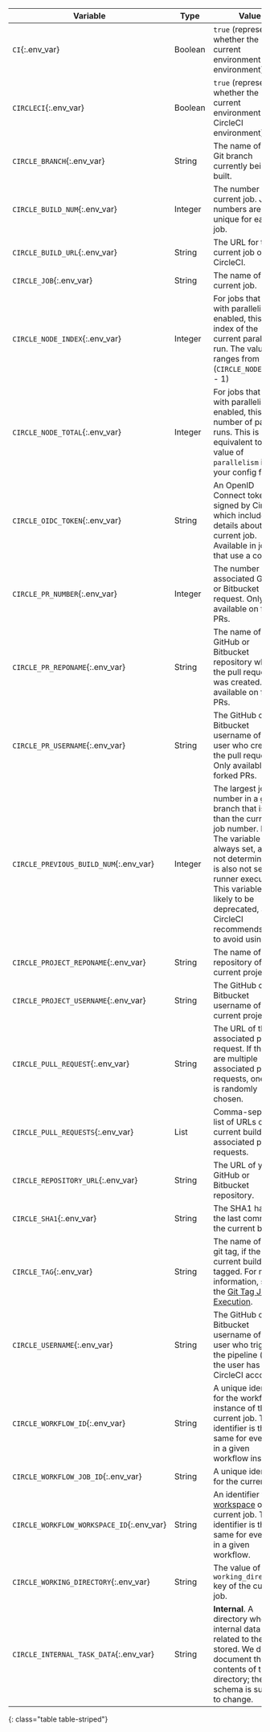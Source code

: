 Variable | Type | Value
---|---|---
`CI`{:.env_var} | Boolean | `true` (represents whether the current environment is a CI environment)
`CIRCLECI`{:.env_var} | Boolean | `true` (represents whether the current environment is a CircleCI environment)
`CIRCLE_BRANCH`{:.env_var} | String | The name of the Git branch currently being built.
`CIRCLE_BUILD_NUM`{:.env_var} | Integer | The number of the current job. Job numbers are unique for each job.
`CIRCLE_BUILD_URL`{:.env_var} | String | The URL for the current job on CircleCI.
`CIRCLE_JOB`{:.env_var} | String | The name of the current job.
`CIRCLE_NODE_INDEX`{:.env_var} | Integer | For jobs that run with parallelism enabled, this is the index of the current parallel run. The value ranges from 0 to (`CIRCLE_NODE_TOTAL` - 1)
`CIRCLE_NODE_TOTAL`{:.env_var} | Integer | For jobs that run with parallelism enabled, this is the number of parallel runs. This is equivalent to the value of `parallelism` in your config file.
`CIRCLE_OIDC_TOKEN`{:.env_var} | String | An OpenID Connect token signed by CircleCI which includes details about the current job. Available in jobs that use a context.
`CIRCLE_PR_NUMBER`{:.env_var} | Integer | The number of the associated GitHub or Bitbucket pull request. Only available on forked PRs.
`CIRCLE_PR_REPONAME`{:.env_var} | String | The name of the GitHub or Bitbucket repository where the pull request was created. Only available on forked PRs.
`CIRCLE_PR_USERNAME`{:.env_var} | String | The GitHub or Bitbucket username of the user who created the pull request. Only available on forked PRs.
`CIRCLE_PREVIOUS_BUILD_NUM`{:.env_var} | Integer | The largest job number in a given branch that is less than the current job number. **Note**: The variable is not always set, and is not deterministic. It is also not set on runner executors. This variable is likely to be deprecated, and CircleCI recommends users to avoid using it.
`CIRCLE_PROJECT_REPONAME`{:.env_var} | String | The name of the repository of the current project.
`CIRCLE_PROJECT_USERNAME`{:.env_var} | String | The GitHub or Bitbucket username of the current project.
`CIRCLE_PULL_REQUEST`{:.env_var} | String | The URL of the associated pull request. If there are multiple associated pull requests, one URL is randomly chosen.
`CIRCLE_PULL_REQUESTS`{:.env_var} | List | Comma-separated list of URLs of the current build's associated pull requests.
`CIRCLE_REPOSITORY_URL`{:.env_var} | String | The URL of your GitHub or Bitbucket repository.
`CIRCLE_SHA1`{:.env_var} | String | The SHA1 hash of the last commit of the current build.
`CIRCLE_TAG`{:.env_var} | String | The name of the git tag, if the current build is tagged. For more information, see the [Git Tag Job Execution]({{site.baseurl}}/workflows/#executing-workflows-for-a-git-tag).
`CIRCLE_USERNAME`{:.env_var} | String | The GitHub or Bitbucket username of the user who triggered the pipeline (only if the user has a CircleCI account).
`CIRCLE_WORKFLOW_ID`{:.env_var} | String | A unique identifier for the workflow instance of the current job. This identifier is the same for every job in a given workflow instance.
`CIRCLE_WORKFLOW_JOB_ID`{:.env_var} | String | A unique identifier for the current job.
`CIRCLE_WORKFLOW_WORKSPACE_ID`{:.env_var} | String | An identifier for the [workspace]({{site.baseurl}}/glossary/#workspace) of the current job. This identifier is the same for every job in a given workflow.
`CIRCLE_WORKING_DIRECTORY`{:.env_var} | String | The value of the `working_directory` key of the current job.
`CIRCLE_INTERNAL_TASK_DATA`{:.env_var} | String | **Internal**. A directory where internal data related to the job is stored. We do not document the contents of this directory; the data schema is subject to change.
{: class="table table-striped"}
